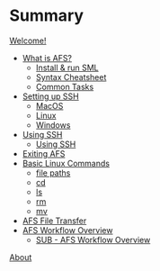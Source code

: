 # Summary

[Welcome!](README.md)

- [What is AFS?](start/README.md)
  - [Install & run SML](start/install.md)
  - [Syntax Cheatsheet](start/syntax.md)
  - [Common Tasks](start/common.md)
- [Setting up SSH](types/README.md)
  - [MacOS](types/type.md)
  - [Linux](types/sig.md)
  - [Windows](types/sig.md)
- [Using SSH](debugging/README.md)
  - [Using SSH](debugging/errors.md)
- [Exiting AFS](concepts/README.md)
- [Basic Linux Commands](types/type.md)
  - [file paths](types/file-paths.md)
  - [cd](types/bool.md)
  - [ls](types/int.md)
  - [rm](types/real.md)
  - [mv](types/string.md)
- [AFS File Transfer](types/afs-file-transfer.md)
- [AFS Workflow Overview](types/type.md)
    - [SUB - AFS Workflow Overview](types/type.md) 
<!-- - [Examples](examples/README.md) -->
<!--   - [Basics](examples/basics.md) -->
<!--   - [Recursion & Induction](examples/recursion.md) -->

[About](about.md)
